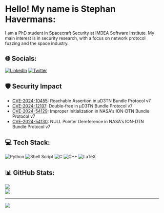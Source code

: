 # Hello! My name is Stephan Havermans:
I am a PhD student in Spacecraft Security at IMDEA Software Institute. My main interest is in security research, with a focus on network protocol fuzzing and the space industry.

## 🌐 Socials:
[![LinkedIn](https://img.shields.io/badge/LinkedIn-%230077B5.svg?logo=linkedin&logoColor=white)](https://linkedin.com/in/stephan-havermans) [![Twitter](https://img.shields.io/badge/Twitter-%231DA1F2.svg?logo=Twitter&logoColor=white)](https://twitter.com/StephanHav) 

## 🛡️ Security Impact
- [CVE-2024-10455](https://www.cve.org/CVERecord?id=CVE-2024-10455): Reachable Assertion in µD3TN Bundle Protocol v7
- [CVE-2024-12107](https://www.cve.org/CVERecord?id=CVE-2024-12107): Double-free in µD3TN Bundle Protocol v7
- [CVE-2024-54129](https://www.cve.org/CVERecord?id=CVE-2024-54129): Improper Initialization in NASA's ION-DTN Bundle Protocol v7
- [CVE-2024-54130](https://www.cve.org/CVERecord?id=CVE-2024-54130): NULL Pointer Dereference in NASA's ION-DTN Bundle Protocol v7


## 💻 Tech Stack:
![Python](https://img.shields.io/badge/python-3670A0?style=for-the-badge&logo=python&logoColor=ffdd54) ![Shell Script](https://img.shields.io/badge/shell_script-%23121011.svg?style=for-the-badge&logo=gnu-bash&logoColor=white) ![C](https://img.shields.io/badge/c-%2300599C.svg?style=for-the-badge&logo=c&logoColor=white) ![C++](https://img.shields.io/badge/c++-%2300599C.svg?style=for-the-badge&logo=c%2B%2B&logoColor=white) ![LaTeX](https://img.shields.io/badge/latex-%23008080.svg?style=for-the-badge&logo=latex&logoColor=white) 


## 📊 GitHub Stats:
<!-- ![](https://github-readme-stats.vercel.app/api?username=StephanHav&theme=dark&hide_border=false&include_all_commits=false&count_private=true)<br/> -->
![](https://github-readme-streak-stats.herokuapp.com/?user=StephanHav&theme=dark&hide_border=false)<br/>
![](https://github-readme-stats.vercel.app/api/top-langs/?username=StephanHav&theme=dark&hide_border=false&include_all_commits=true&count_private=true&layout=compact)


---
[![](https://visitcount.itsvg.in/api?id=StephanHav&icon=0&color=0)](https://visitcount.itsvg.in)

<!-- Proudly created with GPRM ( https://gprm.itsvg.in ) -->
